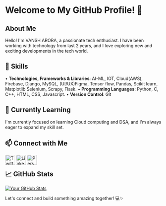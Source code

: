 # Welcome to My GitHub Profile! 👋

## About Me

Hello! I'm VANSH ARORA, a passionate tech enthusiast. I have been working with technology from last 2 years, and I love exploring new and exciting developments in the tech world.

## 🔧 Skills
• **Technologies, Frameworks & Libraries**: AI-ML, IOT, Cloud(AWS), Firebase, Django, MySQL, (UI/UX)Figma,
  Tensor flow, Pandas, Scikit learn, Matplotlib Selenium, Scrapy, Flask.
• **Programming Languages**: Python, C, C++, HTML, CSS, Javascript.
• **Version Control**: Git

## 🌱 Currently Learning

I'm currently focused on learning Cloud computing and DSA, and I'm always eager to expand my skill set.

## 📫 Connect with Me

[<img align="left" alt="Twitter" width="32px" src="https://img.icons8.com/color/48/000000/twitter.png" />](https://x.com/arovns?t=sjEqGb7nkGMGCqHUerMtZw&s=09)
[<img align="left" alt="LinkedIn" width="32px" src="https://img.icons8.com/color/48/000000/linkedin.png" />](https://www.linkedin.com/in/vansh-arora-14075a1b4/)
[<img align="left" alt="Personal Website" width="32px" src="https://img.icons8.com/color/48/000000/domain.png" />](https://vns-incognito.github.io/vansh-portfolio/#projects)

<br />

## 📈 GitHub Stats

[![Your GitHub Stats](https://github-readme-stats.vercel.app/api?username=vns-incognito&show_icons=true&theme=radical)](https://github.com/vns-incognito)


Let's connect and build something amazing together! 💻✨

